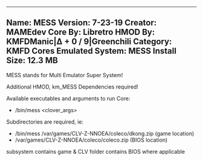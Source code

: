 -----------------------
Name: MESS
Version: 7-23-19
Creator: MAMEdev
Core By: Libretro
HMOD By: KMFDManic|∆ + 0 / 9|Greenchili
Category: KMFD Cores
Emulated System: MESS
Install Size: 12.3 MB
-----------------------
MESS stands for Multi Emulator Super System!

Additional HMOD, km_MESS Dependencies required!

Available executables and arguments to run Core:
- /bin/mess <rom> <clover_args>

Subdirectories are required, ie: 

- /bin/mess /var/games/CLV-Z-NNOEA/coleco/dkong.zip (game location)
- /var/games/CLV-Z-NNOEA/coleco/coleco.zip (BIOS location)

subsystem contains game & CLV folder contains BIOS where applicable

